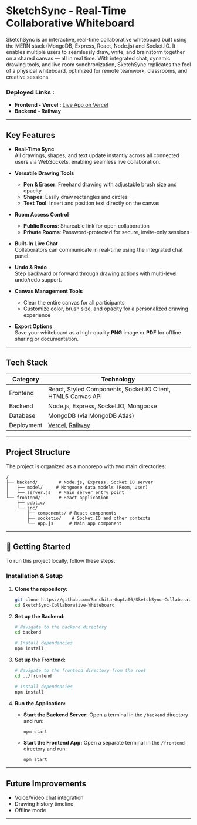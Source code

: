 # SketchSync - Real-Time Collaborative Whiteboard

SketchSync is an interactive, real-time collaborative whiteboard built using the MERN stack (MongoDB, Express, React, Node.js) and Socket.IO. It enables multiple users to seamlessly draw, write, and brainstorm together on a shared canvas — all in real time. With integrated chat, dynamic drawing tools, and live room synchronization, SketchSync replicates the feel of a physical whiteboard, optimized for remote teamwork, classrooms, and creative sessions.

### Deployed Links :

*   **Frontend - Vercel :** [Live App on Vercel](https://sketch-sync-collaborative-whiteboar-kohl.vercel.app/)
*   **Backend - Railway** 

---

## Key Features

- **Real-Time Sync**  
  All drawings, shapes, and text update instantly across all connected users via WebSockets, enabling seamless live collaboration.

- **Versatile Drawing Tools**  
  - **Pen & Eraser**: Freehand drawing with adjustable brush size and opacity  
  - **Shapes**: Easily draw rectangles and circles  
  - **Text Tool**: Insert and position text directly on the canvas

- **Room Access Control**  
  - **Public Rooms**: Shareable link for open collaboration  
  - **Private Rooms**: Password-protected for secure, invite-only sessions

- **Built-In Live Chat**  
  Collaborators can communicate in real-time using the integrated chat panel.

- **Undo & Redo**  
  Step backward or forward through drawing actions with multi-level undo/redo support.

- **Canvas Management Tools**  
  - Clear the entire canvas for all participants  
  - Customize color, brush size, and opacity for a personalized drawing experience

- **Export Options**  
  Save your whiteboard as a high-quality **PNG** image or **PDF** for offline sharing or documentation.

---

## Tech Stack

| Category   | Technology                                      |
|------------|--------------------------------------------------|
| Frontend   | React, Styled Components, Socket.IO Client, HTML5 Canvas API |
| Backend    | Node.js, Express, Socket.IO, Mongoose            |
| Database   | MongoDB (via MongoDB Atlas)                      |
| Deployment| [Vercel](https://vercel.com/), [Railway](https://railway.app/)    
---

## Project Structure

The project is organized as a monorepo with two main directories:

```
/
├── backend/        # Node.js, Express, Socket.IO server
│   ├── model/     # Mongoose data models (Room, User)
│   └── server.js   # Main server entry point
└── frontend/       # React application
    ├── public/
    └── src/
        ├── components/ # React components
        ├── socketio/    # Socket.IO and other contexts
        └── App.js      # Main app component
```
---

## 🏁 Getting Started

To run this project locally, follow these steps.

### Installation & Setup

1.  **Clone the repository:**
    ```bash
    git clone https://github.com/Sanchita-Gupta06/SketchSync-Collaborative-Whiteboard.git
    cd SketchSync-Collaborative-Whiteboard
    ```

2.  **Set up the Backend:**
    ```bash
    # Navigate to the backend directory
    cd backend

    # Install dependencies
    npm install

3.  **Set up the Frontend:**
    ```bash
    # Navigate to the frontend directory from the root
    cd ../frontend

    # Install dependencies
    npm install

4.  **Run the Application:**
    *   **Start the Backend Server:** Open a terminal in the `/backend` directory and run:
        ```bash
        npm start
        ```
    *   **Start the Frontend App:** Open a separate terminal in the `/frontend` directory and run:
        ```bash
        npm start
        ```
---

## Future Improvements

- Voice/Video chat integration
- Drawing history timeline
- Offline mode

---
